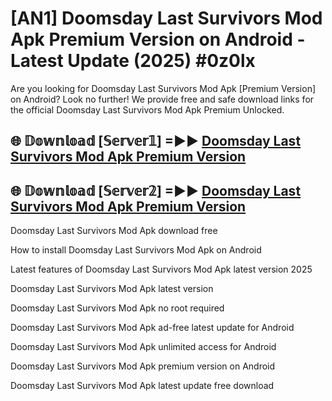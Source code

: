 # [AN1] Doomsday Last Survivors Mod Apk Premium Version on Android - Latest Update (2025) #0z0lx

Are you looking for Doomsday Last Survivors Mod Apk [Premium Version] on Android? Look no further! We provide free and safe download links for the official Doomsday Last Survivors Mod Apk Premium Unlocked.

## 🌐 𝔻𝕠𝕨𝕟𝕝𝕠𝕒𝕕 [𝕊𝕖𝕣𝕧𝕖𝕣𝟙] =►► [Doomsday Last Survivors Mod Apk Premium Version](https://aan1.pages.dev?q=Doomsday+Last+Survivors+Mod+Apk&ref=A1A)

## 🌐 𝔻𝕠𝕨𝕟𝕝𝕠𝕒𝕕 [𝕊𝕖𝕣𝕧𝕖𝕣𝟚] =►► [Doomsday Last Survivors Mod Apk Premium Version](https://aan1.pages.dev?q=Doomsday+Last+Survivors+Mod+Apk&ref=A1A)

Doomsday Last Survivors Mod Apk download free

How to install Doomsday Last Survivors Mod Apk on Android

Latest features of Doomsday Last Survivors Mod Apk latest version 2025

Doomsday Last Survivors Mod Apk latest version

Doomsday Last Survivors Mod Apk no root required

Doomsday Last Survivors Mod Apk ad-free latest update for Android

Doomsday Last Survivors Mod Apk unlimited access for Android

Doomsday Last Survivors Mod Apk premium version on Android

Doomsday Last Survivors Mod Apk latest update free download